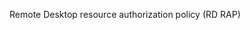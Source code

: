 <Token xmlns:xlink="http://www.w3.org/1999/xlink">Remote Desktop resource authorization policy (RD RAP)</Token>